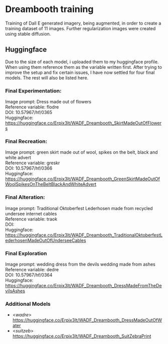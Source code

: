 # Dreambooth training
Training of Dall E generated imagery, being augmented, in order to create a training dataset of 11 images. Further regularization images were created using stable diffusion. 

## Huggingface
Due to the size of each model, i uploaded them to my huggingface profile. When using them reference them as the variable written first. After trying to improve the setup and fix certain issues, I have now settled for four final models. The rest will also be listed here.

### Final Experimentation:
Image prompt: Dress made out of flowers<br>
Reference variable: flodre<br>
DOI: 10.57967/hf/0365<br>
Huggingface: https://huggingface.co/Erpix3lt/WADF_Dreambooth_SkirtMadeOutOfFlowers<br>

### Final Recreation:
Image prompt: green skirt made out of wool, spikes on the belt, black and white advert<br>
Reference variable: greskr<br>
DOI: 10.57967/hf/0366<br>
Huggingface: https://huggingface.co/Erpix3lt/WADF_Dreambooth_GreenSkirtMadeOutOfWoolSpikesOnTheBeltBlackAndWhiteAdvert<br>

### Final Alteration:
Image prompt: Traditional Oktoberfest Lederhosen made from recycled undersee internet cables<br>
Reference variable: traok<br>
DOI: <br>
Huggingface: https://huggingface.co/Erpix3lt/WADF_Dreambooth_TraditionalOktoberfestLederhosenMadeOutOfUnderseeCables<br>

### Final Exploration
Image prompt: wedding dress from the devils wedding made from ashes <br>
Reference variable: dedre <br>
DOI: 10.57967/hf/0364 <br>
Huggingface: https://huggingface.co/Erpix3lt/WADF_Dreambooth_DressMadeFromTheDevilsAshes <br>

### Additional Models
- <*wadre*> https://huggingface.co/Erpix3lt/WADF_Dreambooth_DressMadeOutOfWater
- <*suitzeb*> https://huggingface.co/Erpix3lt/WADF_Dreambooth_SuitZebraPrint


